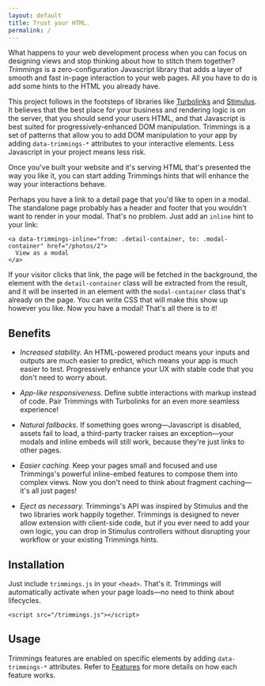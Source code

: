 ```yaml
---
layout: default
title: Trust your HTML.
permalink: /
---
```

What happens to your web development process when you can focus on designing views and stop thinking about how to stitch them together? *Trimmings* is a zero-configuration Javascript library that adds a layer of smooth and fast in-page interaction to your web pages. All you have to do is add some hints to the HTML you already have.

This project follows in the footsteps of libraries like [Turbolinks](https://github.com/turbolinks/turbolinks/) and [Stimulus](https://stimulusjs.org). It believes that the best place for your business and rendering logic is on the server, that you should send your users HTML, and that Javascript is best suited for progressively-enhanced DOM manipulation. Trimmings is a set of patterns that allow you to add DOM manipulation to your app by adding `data-trimmings-*` attributes to your interactive elements. Less Javascript in your project means less risk.

Once you've built your website and it's serving HTML that's presented the way you like it, you can start adding Trimmings hints that will enhance the way your interactions behave.

Perhaps you have a link to a detail page that you'd like to open in a modal. The standalone page probably has a header and footer that you wouldn't want to render in your modal. That's no problem. Just add an `inline` hint to your link:

```
<a data-trimmings-inline="from: .detail-container, to: .modal-container" href="/photos/2">
  View as a modal
</a>
```

If your visitor clicks that link, the page will be fetched in the background, the element with the `detail-container` class will be extracted from the result, and it will be inserted in an element with the `modal-container` class that's already on the page. You can write CSS that will make this show up however you like. Now you have a modal! That's all there is to it!

## Benefits

- *Increased stability.* An HTML-powered product means your inputs and outputs are much easier to predict, which means your app is much easier to test. Progressively enhance your UX with stable code that you don't need to worry about.

- *App-like responsiveness.* Define subtle interactions with markup instead of code. Pair Trimmings with Turbolinks for an even more seamless experience!

- *Natural fallbacks.* If something goes wrong—Javascript is disabled, assets fail to load, a third-party tracker raises an exception—your modals and inline embeds will still work, because they're just links to other pages.

- *Easier caching.* Keep your pages small and focused and use Trimmings's powerful inline-embed features to compose them into complex views. Now you don't need to think about fragment caching—it's all just pages!

- *Eject as necessary.* Trimmings's API was inspired by Stimulus and the two libraries work happily together. Trimmings is designed to never allow extension with client-side code, but if you ever need to add your own logic, you can drop in Stimulus controllers without disrupting your workflow or your existing Trimmings hints.

## Installation

Just include `trimmings.js` in your `<head>`. That's it. Trimmings will automatically activate when your page loads—no need to think about lifecycles.

```
<script src="/trimmings.js"></script>
```

## Usage

Trimmings features are enabled on specific elements by adding `data-trimmings-*` attributes. Refer to [Features]({{site.baseurl}}/features) for more details on how each feature works.

